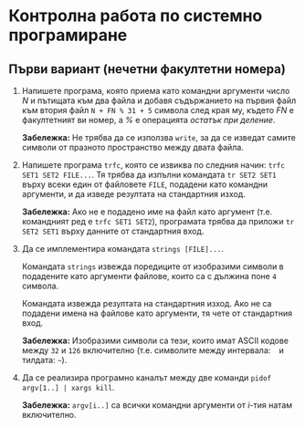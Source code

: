 # Контролна работа по системно програмиране

## Първи вариант (нечетни факултетни номера)

1. Напишете програма, която приема като командни аргументи число _N_ и пътищата към два файла и добавя съдържанието на първия файл към втория файл `N + FN % 31 + 5` символа след края му, където _FN_ е факултетният ви номер, а _%_ е операцията *остатък при деление*.

   **Забележка:** Не трябва да се използва `write`, за да се изведат самите символи от празното пространство между двата файла.

2. Напишете програма `trfc`, която се извиква по следния начин: `trfc SET1 SET2 FILE...`.  Тя трябва да изпълни командата `tr SET2 SET1` върху всеки един от файловете `FILE`, подадени като командни аргументи, и да изведе резултата на стандартния изход.

   **Забележка:** Ако не е подадено име на файл като аргумент (т.е. командният ред е `trfc SET1 SET2`), програмата трябва да приложи `tr SET2 SET1` върху данните от стандартния вход.

3. Да се имплементира командата `strings [FILE]...`.

   Командата `strings` извежда поредиците от изобразими символи в подадените като аргументи файлове, които са с дължина поне `4` символа.

   Командата извежда резултата на стандартния изход.  Ако не са подадени имена на файлове като аргументи, тя чете от стандартния вход.

   **Забележка:** Изобразими символи са тези, които имат ASCII кодове между `32` и `126` включително (т.е. символите между интервала: ` ` и тилдата: `~`).

4. Да се реализира програмно каналът между две команди `pidof argv[1..] | xargs kill`.

   **Забележка:** `argv[i..]` са всички командни аргументи от _i_-тия натам включително.
